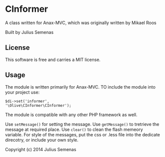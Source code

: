 CInformer
=========
 
A class written for Anax-MVC, which was originally written by Mikael Roos 
 
Built by Julius Semenas
 
License 
------------------
 
This software is free and carries a MIT license.
 

Usage 
------------------
The module is written primarily for Anax-MVC. TO include the module into your project use:

<code>$di->set('informer', '\Olive\CInformer\CInformer');</code>

The module is compatible with any other PHP framework as well.


Use <code>setMessage()</code> for setting the message. Use <code>getMessage()</code> to tretrieve the message at required place. Use <code>clear()</code> to clean the flash memeory variable. For style of the messages, put the css or .less file into the dedicate direcotry, or include your own style.


 
Copyright (c) 2014 Julius Semenas
